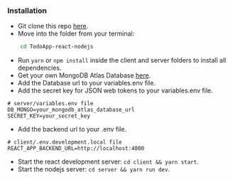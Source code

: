 ### Installation

- Git clone this repo [here](https://github.com/luisccode/to-do-list).
- Move into the folder from your terminal:

```sh
    cd TodoApp-react-nodejs
```

- Run `yarn` or `npm install` inside the client and server folders to install all dependencies.
- Get your own MongoDB Atlas Database [here](https://www.mongodb.com/cloud/atlas).
- Add the Database url to your variables.env file.
- Add the secret key for JSON web tokens to your variables.env file.

```
# server/variables.env file
DB_MONGO=your_mongodb_atlas_database_url
SECRET_KEY=your_secret_key
```

- Add the backend url to your .env file.

```
# client/.env.development.local file
REACT_APP_BACKEND_URL=http://localhost:4000
```

- Start the react development server: `cd client && yarn start`.
- Start the nodejs server: `cd server && yarn run dev`.
